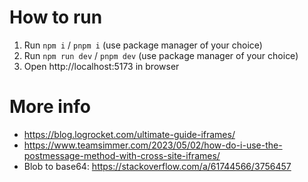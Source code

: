 # How to run
1. Run `npm i` / `pnpm i` (use package manager of your choice)
2. Run `npm run dev` / `pnpm dev` (use package manager of your choice)
3. Open http://localhost:5173 in browser

# More info
- https://blog.logrocket.com/ultimate-guide-iframes/
- https://www.teamsimmer.com/2023/05/02/how-do-i-use-the-postmessage-method-with-cross-site-iframes/
- Blob to base64: https://stackoverflow.com/a/61744566/3756457
